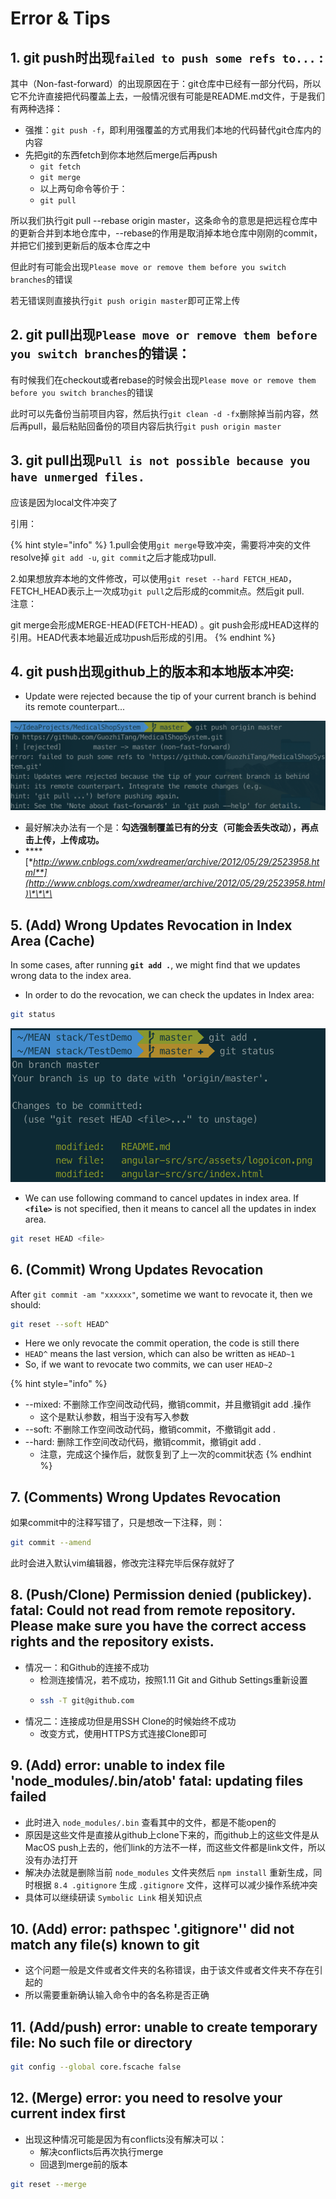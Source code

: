 # Error & Tips

## 1. git push时出现`failed to push some refs to...` :

其中（Non-fast-forward）的出现原因在于：git仓库中已经有一部分代码，所以它不允许直接把代码覆盖上去，一般情况很有可能是README.md文件，于是我们有两种选择：

* 强推：`git push -f`，即利用强覆盖的方式用我们本地的代码替代git仓库内的内容
* 先把git的东西fetch到你本地然后merge后再push
  * `git fetch`
  * `git merge`
  * 以上两句命令等价于：
  * `git pull`

所以我们执行git pull --rebase origin master，这条命令的意思是把远程仓库中的更新合并到本地仓库中，--rebase的作用是取消掉本地仓库中刚刚的commit，并把它们接到更新后的版本仓库之中

但此时有可能会出现`Please move or remove them before you switch branches`的错误

若无错误则直接执行`git push origin master`即可正常上传

## 2. git pull出现`Please move or remove them before you switch branches`的错误：

有时候我们在checkout或者rebase的时候会出现`Please move or remove them before you switch branches`的错误

此时可以先备份当前项目内容，然后执行`git clean -d -fx`删除掉当前内容，然后再pull，最后粘贴回备份的项目内容后执行`git push origin master`

## 3. git pull出现`Pull is not possible because you have unmerged files.`

应该是因为local文件冲突了

引用：

{% hint style="info" %}
1.pull会使用`git merge`导致冲突，需要将冲突的文件resolve掉 `git add -u`, `git commit`之后才能成功pull.

2.如果想放弃本地的文件修改，可以使用`git reset --hard FETCH_HEAD`，FETCH\_HEAD表示上一次成功`git pull`之后形成的commit点。然后git pull.  
注意：

git merge会形成MERGE-HEAD\(FETCH-HEAD\) 。git push会形成HEAD这样的引用。HEAD代表本地最近成功push后形成的引用。
{% endhint %}

## 4. git push出现github上的版本和本地版本冲突:

* Update were rejected because the tip of your current branch is behind its remote counterpart...

![](../.gitbook/assets/image%20%2877%29.png)

* 最好解决办法有一个是：**勾选强制覆盖已有的分支（可能会丢失改动），再点击上传，上传成功。**
* \*\*\*\*[**http://www.cnblogs.com/xwdreamer/archive/2012/05/29/2523958.html**](http://www.cnblogs.com/xwdreamer/archive/2012/05/29/2523958.html)\*\*\*\*

## 5. \(Add\) Wrong Updates Revocation in Index Area \(Cache\)

In some cases, after running **`git add .`**, we might find that we updates wrong data to the index area.

* In order to do the revocation, we can check the updates in Index area:

```bash
git status
```

![](../.gitbook/assets/image%20%2856%29.png)

* We can use following command to cancel updates in index area. If **`<file>`** is not specified, then it means to cancel all the updates in index area.

```bash
git reset HEAD <file>
```

## **6.  \(Commit\) Wrong Updates Revocation**

After `git commit -am "xxxxxx"`, sometime we want to revocate it, then we should:

```bash
git reset --soft HEAD^
```

* Here we only revocate the commit operation, the code is still there
* `HEAD^` means the last version, which can also be written as `HEAD~1`
* So, if we want to revocate two commits, we can user `HEAD~2`

{% hint style="info" %}
* --mixed: 不删除工作空间改动代码，撤销commit，并且撤销git add .操作
  * 这个是默认参数，相当于没有写入参数
* --soft: 不删除工作空间改动代码，撤销commit，不撤销git add .
* --hard: 删除工作空间改动代码，撤销commit，撤销git add .
  * 注意，完成这个操作后，就恢复到了上一次的commit状态
{% endhint %}

## 7. \(Comments\) Wrong Updates Revocation

如果commit中的注释写错了，只是想改一下注释，则：

```bash
git commit --amend
```

此时会进入默认vim编辑器，修改完注释完毕后保存就好了

## 8. \(Push/Clone\) Permission denied \(publickey\). fatal: Could not read from remote repository. Please make sure you have the correct access rights and the repository exists.

* 情况一：和Github的连接不成功
  * 检测连接情况，若不成功，按照1.11 Git and Github Settings重新设置
  * ```bash
    ssh -T git@github.com
    ```
* 情况二：连接成功但是用SSH Clone的时候始终不成功
  * 改变方式，使用HTTPS方式连接Clone即可

## 9. \(Add\) error: unable to index file 'node\_modules/.bin/atob' fatal: updating files failed

* 此时进入 `node_modules/.bin` 查看其中的文件，都是不能open的
* 原因是这些文件是直接从github上clone下来的，而github上的这些文件是从MacOS push上去的，他们link的方法不一样，而这些文件都是link文件，所以没有办法打开
* 解决办法就是删除当前 `node_modules` 文件夹然后 `npm install` 重新生成，同时根据 `8.4 .gitignore`  生成 `.gitignore` 文件，这样可以减少操作系统冲突
* 具体可以继续研读 `Symbolic Link` 相关知识点

## 10. \(Add\) error: pathspec '.gitignore'' did not match any file\(s\) known to git

* 这个问题一般是文件或者文件夹的名称错误，由于该文件或者文件夹不存在引起的
* 所以需要重新确认输入命令中的各名称是否正确

## 11. \(Add/push\) error: unable to create temporary file: No such file or directory

```bash
git config --global core.fscache false
```

## 12. \(Merge\) error: you need to resolve your current index first

* 出现这种情况可能是因为有conflicts没有解决可以：
  * 解决conflicts后再次执行merge
  * 回退到merge前的版本

```bash
git reset --merge
```

